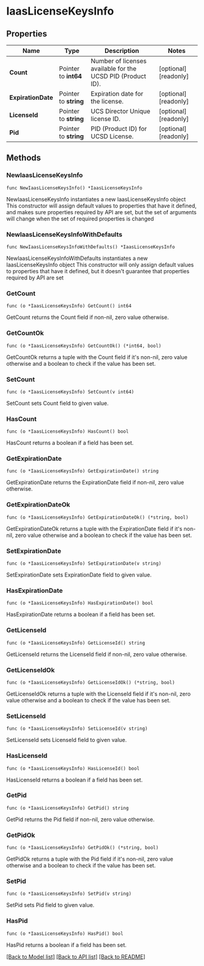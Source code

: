 # IaasLicenseKeysInfo

## Properties

Name | Type | Description | Notes
------------ | ------------- | ------------- | -------------
**Count** | Pointer to **int64** | Number of licenses available for the UCSD PID (Product ID). | [optional] [readonly] 
**ExpirationDate** | Pointer to **string** | Expiration date for the license. | [optional] [readonly] 
**LicenseId** | Pointer to **string** | UCS Director Unique license ID. | [optional] [readonly] 
**Pid** | Pointer to **string** | PID (Product ID) for UCSD License. | [optional] [readonly] 

## Methods

### NewIaasLicenseKeysInfo

`func NewIaasLicenseKeysInfo() *IaasLicenseKeysInfo`

NewIaasLicenseKeysInfo instantiates a new IaasLicenseKeysInfo object
This constructor will assign default values to properties that have it defined,
and makes sure properties required by API are set, but the set of arguments
will change when the set of required properties is changed

### NewIaasLicenseKeysInfoWithDefaults

`func NewIaasLicenseKeysInfoWithDefaults() *IaasLicenseKeysInfo`

NewIaasLicenseKeysInfoWithDefaults instantiates a new IaasLicenseKeysInfo object
This constructor will only assign default values to properties that have it defined,
but it doesn't guarantee that properties required by API are set

### GetCount

`func (o *IaasLicenseKeysInfo) GetCount() int64`

GetCount returns the Count field if non-nil, zero value otherwise.

### GetCountOk

`func (o *IaasLicenseKeysInfo) GetCountOk() (*int64, bool)`

GetCountOk returns a tuple with the Count field if it's non-nil, zero value otherwise
and a boolean to check if the value has been set.

### SetCount

`func (o *IaasLicenseKeysInfo) SetCount(v int64)`

SetCount sets Count field to given value.

### HasCount

`func (o *IaasLicenseKeysInfo) HasCount() bool`

HasCount returns a boolean if a field has been set.

### GetExpirationDate

`func (o *IaasLicenseKeysInfo) GetExpirationDate() string`

GetExpirationDate returns the ExpirationDate field if non-nil, zero value otherwise.

### GetExpirationDateOk

`func (o *IaasLicenseKeysInfo) GetExpirationDateOk() (*string, bool)`

GetExpirationDateOk returns a tuple with the ExpirationDate field if it's non-nil, zero value otherwise
and a boolean to check if the value has been set.

### SetExpirationDate

`func (o *IaasLicenseKeysInfo) SetExpirationDate(v string)`

SetExpirationDate sets ExpirationDate field to given value.

### HasExpirationDate

`func (o *IaasLicenseKeysInfo) HasExpirationDate() bool`

HasExpirationDate returns a boolean if a field has been set.

### GetLicenseId

`func (o *IaasLicenseKeysInfo) GetLicenseId() string`

GetLicenseId returns the LicenseId field if non-nil, zero value otherwise.

### GetLicenseIdOk

`func (o *IaasLicenseKeysInfo) GetLicenseIdOk() (*string, bool)`

GetLicenseIdOk returns a tuple with the LicenseId field if it's non-nil, zero value otherwise
and a boolean to check if the value has been set.

### SetLicenseId

`func (o *IaasLicenseKeysInfo) SetLicenseId(v string)`

SetLicenseId sets LicenseId field to given value.

### HasLicenseId

`func (o *IaasLicenseKeysInfo) HasLicenseId() bool`

HasLicenseId returns a boolean if a field has been set.

### GetPid

`func (o *IaasLicenseKeysInfo) GetPid() string`

GetPid returns the Pid field if non-nil, zero value otherwise.

### GetPidOk

`func (o *IaasLicenseKeysInfo) GetPidOk() (*string, bool)`

GetPidOk returns a tuple with the Pid field if it's non-nil, zero value otherwise
and a boolean to check if the value has been set.

### SetPid

`func (o *IaasLicenseKeysInfo) SetPid(v string)`

SetPid sets Pid field to given value.

### HasPid

`func (o *IaasLicenseKeysInfo) HasPid() bool`

HasPid returns a boolean if a field has been set.


[[Back to Model list]](../README.md#documentation-for-models) [[Back to API list]](../README.md#documentation-for-api-endpoints) [[Back to README]](../README.md)



